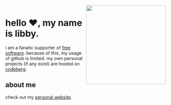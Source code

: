 <img src="https://glegle.gallery/posts/[www.glegle.gallery]%20handdrawn%20-%2013928.png" align="right" height="250" />

# hello ❤️, my name is libby.

i am a fanatic supporter of [free software](https://www.gnu.org/philosophy/free-sw.en.html).  because of this, my usage of github is limited.  my own personal projects (if any exist) are hosted on [codeberg](https://codeberg.org/libbymae).

## about me
 check out my [personal website](https://libbymae.codeberg.page/).
